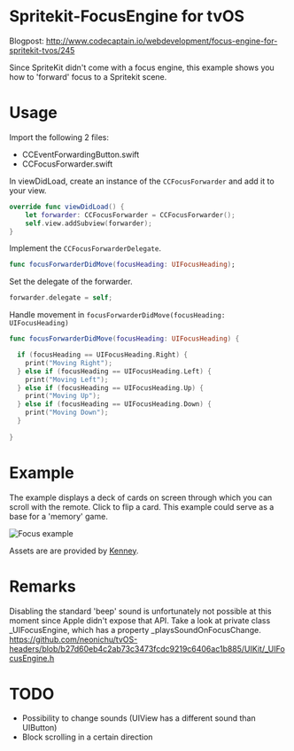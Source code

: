 # Spritekit-FocusEngine for tvOS

Blogpost: http://www.codecaptain.io/webdevelopment/focus-engine-for-spritekit-tvos/245

Since SpriteKit didn't come with a focus engine, this example shows you how to 'forward' focus to a Spritekit scene.

# Usage

Import the following 2 files:
- CCEventForwardingButton.swift
- CCFocusForwarder.swift

In viewDidLoad, create an instance of the `CCFocusForwarder` and add it to your view.
```swift
override func viewDidLoad() {
	let forwarder: CCFocusForwarder = CCFocusForwarder();
	self.view.addSubview(forwarder);
}
```
Implement the `CCFocusForwarderDelegate`.
```swift
func focusForwarderDidMove(focusHeading: UIFocusHeading);
```
Set the delegate of the forwarder.
```swift
forwarder.delegate = self;
```

Handle movement in `focusForwarderDidMove(focusHeading: UIFocusHeading)`

```swift
func focusForwarderDidMove(focusHeading: UIFocusHeading) {

  if (focusHeading == UIFocusHeading.Right) {
    print("Moving Right");
  } else if (focusHeading == UIFocusHeading.Left) {
    print("Moving Left");
  } else if (focusHeading == UIFocusHeading.Up) {
    print("Moving Up");
  } else if (focusHeading == UIFocusHeading.Down) {
    print("Moving Down");
  }
  
}
```

# Example

The example displays a deck of cards on screen through which you can scroll with the remote. Click to flip a card.
This example could serve as a base for a 'memory' game.

![Focus 
example](https://raw.githubusercontent.com/CodeCaptainIO/Spritekit-FocusEngine/033d3fbed8ff7a06a0885c12b7dc89395b95bd4c/screenshots/tv.png)

Assets are are provided by [Kenney](https://twitter.com/KenneyWings).

# Remarks

Disabling the standard 'beep' sound is unfortunately not possible at this moment since Apple didn't expose that API.
Take a look at private class _UIFocusEngine, which has a property _playsSoundOnFocusChange.
https://github.com/neonichu/tvOS-headers/blob/b27d60eb4c2ab73c3473fcdc9219c6406ac1b885/UIKit/_UIFocusEngine.h

# TODO

- Possibility to change sounds (UIView has a different sound than UIButton)
- Block scrolling in a certain direction
